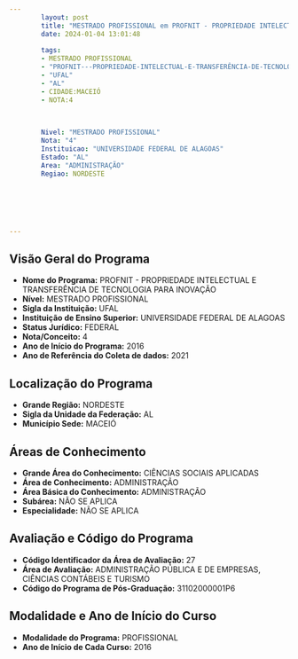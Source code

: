 ```yaml
---
        layout: post
        title: "MESTRADO PROFISSIONAL em PROFNIT - PROPRIEDADE INTELECTUAL E TRANSFERÊNCIA DE TECNOLOGIA PARA INOVAÇÃO na UFAL  "
        date: 2024-01-04 13:01:48
     
        tags:
        - MESTRADO PROFISSIONAL
        - "PROFNIT---PROPRIEDADE-INTELECTUAL-E-TRANSFERÊNCIA-DE-TECNOLOGIA-PARA-INOVAÇÃO"
        - "UFAL"
        - "AL"
        - CIDADE:MACEIÓ
        - NOTA:4
        
       

        Nivel: "MESTRADO PROFISSIONAL"
        Nota: "4"
        Instituicao: "UNIVERSIDADE FEDERAL DE ALAGOAS"
        Estado: "AL"
        Area: "ADMINISTRAÇÃO"
        Regiao: NORDESTE
        
        
        
        
        
        
---
```

## Visão Geral do Programa
- **Nome do Programa:** PROFNIT - PROPRIEDADE INTELECTUAL E TRANSFERÊNCIA DE TECNOLOGIA PARA INOVAÇÃO
- **Nível:** MESTRADO PROFISSIONAL
- **Sigla da Instituição:** UFAL
- **Instituição de Ensino Superior:** UNIVERSIDADE FEDERAL DE ALAGOAS
- **Status Jurídico:** FEDERAL
- **Nota/Conceito:** 4
- **Ano de Início do Programa:** 2016
- **Ano de Referência do Coleta de dados:** 2021

## Localização do Programa
- **Grande Região:** NORDESTE
- **Sigla da Unidade da Federação:** AL
- **Município Sede:** MACEIÓ

## Áreas de Conhecimento
- **Grande Área do Conhecimento:** CIÊNCIAS SOCIAIS APLICADAS
- **Área de Conhecimento:** ADMINISTRAÇÃO
- **Área Básica do Conhecimento:** ADMINISTRAÇÃO
- **Subárea:** NÃO SE APLICA
- **Especialidade:** NÃO SE APLICA

## Avaliação e Código do Programa
- **Código Identificador da Área de Avaliação:** 27
- **Área de Avaliação:** ADMINISTRAÇÃO PÚBLICA E DE EMPRESAS, CIÊNCIAS CONTÁBEIS E TURISMO
- **Código do Programa de Pós-Graduação:** 31102000001P6


## Modalidade e Ano de Início do Curso
- **Modalidade do Programa:** PROFISSIONAL
- **Ano de Início de Cada Curso:** 2016
